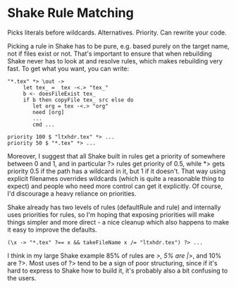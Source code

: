 # Shake Rule Matching

Picks literals before wildcards. Alternatives. Priority. Can rewrite your code.

Picking a rule in Shake has to be pure, e.g. based purely on the
target name, not if files exist or not. That's important to ensure
that when rebuilding Shake never has to look at and resolve rules,
which makes rebuilding very fast. To get what you want, you can write:
    
    "*.tex" *> \out ->
         let tex_ =  tex -<.> "tex_"
         b <- doesFileExist tex_
         if b then copyFile tex_ src else do
            let org = tex -<.> "org"
            need [org]
            ...
            cmd ...

    priority 100 $ "ltxhdr.tex" *> ...
    priority 50 $ "*.tex" *> ...

Moreover, I suggest that all Shake built in rules get a priority of
somewhere between 0 and 1, and in particular ?> rules get priority of
0.5, while *> gets priority 0.5 if the path has a wildcard in it, but
1 if it doesn't. That way using explicit filenames overrides wildcards
(which is quite a reasonable thing to expect) and people who need more
control can get it explicitly. Of course, I'd discourage a heavy
reliance on priorities.

Shake already has two levels of rules (defaultRule and rule) and
internally uses priorities for rules, so I'm hoping that exposing
priorities will make things simpler and more direct - a nice cleanup
which also happens to make it easy to improve the defaults.

    (\x -> "*.tex" ?== x && takeFileName x /= "ltxhdr.tex") ?> ...

I think in my large Shake example 85% of rules are *>, 5% are |*>, and
10% are ?>. Most uses of ?> tend to be a sign of poor structuring,
since if it's hard to express to Shake how to build it, it's probably
also a bit confusing to the users.
